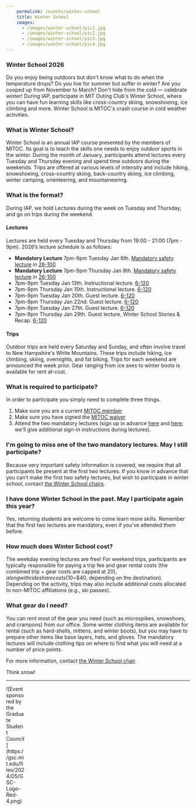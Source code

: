 ```yaml
---
    permalink: /events/winter-school
    title: Winter School
    images:
      - /images/winter-school/pic1.jpg
      - /images/winter-school/pic2.jpg
      - /images/winter-school/pic3.jpg
      - /images/winter-school/pic4.jpg
---
```



### Winter School 2026

Do you enjoy being outdoors but don't know what to do when the temperature drops? Do you live for summer but suffer in winter? Are you cooped up from November to March? Don't hide from the cold — celebrate winter! During IAP, participate in MIT Outing Club's Winter School, where you can have fun learning skills like cross-country skiing, snowshoeing, ice climbing and more. Winter School is MITOC's crash course in cold weather activities.

### What is Winter School?

Winter School is an annual IAP course presented by the members of MITOC. Its goal is to teach the skills one needs to enjoy outdoor sports in the winter. During the month of January, participants attend lectures every Tuesday and Thursday evening and spend time outdoors during the weekends. Trips are offered at various levels of intensity and include hiking, snowshoeing, cross-country skiing, back-country skiing, ice climbing, winter camping, orienteering, and mountaineering.

### What is the format?

During IAP, we hold Lectures during the week on Tuesday and Thursday, and go on trips during the weekend.

#### Lectures

Lectures are held every Tuesday and Thursday from 19:00 - 21:00 (7pm - 9pm). 2026’s lecture schedule is as follows:

- **Mandatory Lecture** 7pm-9pm Tuesday Jan 6th. [Mandatory safety lecture](https://mitoc-trips.mit.edu/trips/2969/) in [26-100](https://whereis.mit.edu/?go=26)
- **Mandatory Lecture** 7pm-9pm Thursday Jan 8th. [Mandatory safety lecture](https://mitoc-trips.mit.edu/trips/2970/) in [26-100](https://whereis.mit.edu/?go=26)
- 7pm-9pm Tuesday Jan 13th. Instructional lecture. [6-120](http://whereis.mit.edu/?go=6)
- 7pm-9pm Thursday Jan 15th. Instructional lecture. [6-120](http://whereis.mit.edu/?go=6)
- 7pm-9pm Tuesday Jan 20th. Guest lecture. [6-120](http://whereis.mit.edu/?go=6)
- 7pm-9pm Thursday Jan 22nd. Guest lecture. [6-120](http://whereis.mit.edu/?go=6)
- 7pm-9pm Tuesday Jan 27th. Guest lecture. [6-120](http://whereis.mit.edu/?go=6)
- 7pm-9pm Thursday Jan 29th. Guest lecture, Winter School Stories & Recap. [6-120](http://whereis.mit.edu/?go=6)

#### Trips

Outdoor trips are held every Saturday and Sunday, and often involve travel to New Hampshire's White Mountains. These trips include hiking, ice climbing, skiing, overnights, and fat biking. Trips for each weekend are announced the week prior. Gear ranging from ice axes to winter boots is available for rent at-cost.

### What is required to participate?

In order to participate you simply need to complete three things.

1.  Make sure you are a current [MITOC member](https://mitoc-trips.mit.edu/profile/membership/)
2.  Make sure you have signed the [MITOC waiver](https://mitoc-trips.mit.edu/profile/waiver/)
3.  Attend the two mandatory lectures (sign up in advance [here](https://mitoc-trips.mit.edu/trips/2969/) and [here](https://mitoc-trips.mit.edu/trips/2970/); we'll give additional sign-in instructions during lectures).

### I'm going to miss one of the two mandatory lectures. May I still participate?

Because very important safety information is covered, we require that all participants be present at the first two lectures. If you know in advance that you can’t make the first two safety lectures, but wish to participate in winter school, contact [the Winter School chairs](mailto:ws-chair@mit.edu).

### I have done Winter School in the past. May I participate again this year?

Yes, returning students are welcome to come learn more skills. Remember that the first two lectures are mandatory, even if you've attended them before.

### How much does Winter School cost?
The weekday evening lectures are free!
For weekend trips, participants are typically responsible for paying a trip fee and gear rental costs (the combined trip + gear costs are capped at $20), along with rideshare costs ($10~$40, depending on the destination). Depending on the activity, trips may also include additional costs allocated to non-MITOC affiliations (e.g., ski passes).

### What gear do I need?
You can rent most of the gear you need (such as microspikes, snowshoes, and crampons) from our office. Some winter clothing items are available for rental (such as hard-shells, mittens, and winter boots), but you may have to prepare other items like base layers, hats, and gloves. The mandatory lectures will include clothing tips on where to find what you will need at a number of price points.

For more information, contact [the Winter School chair](mailto:ws-chair@mit.edu).

Think snow!


-----------------


<div style="max-width:50px;margin-top:10px;" markdown="1">
![Event sponsored by the Graduate Student Council](https://gsc.mit.edu/files/2024/05/GSC-Logo-Red-4.png)
</div>
